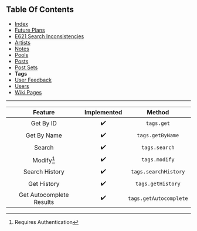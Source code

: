 ## Table Of Contents
- [Index](README.md)
- [Future Plans](FuturePlans.md)
- [E621 Search Inconsistencies](E621SearchInconsistencies.md)
- [Artists](Artists.md)
- [Notes](Notes.md)
- [Pools](Pools.md)
- [Posts](Posts.md)
- [Post Sets](PostSets.md)
- **Tags**
- [User Feedback](UserFeedback.md)
- [Users](Users.md)
- [Wiki Pages](WikiPages.md)

<hr>

|          Feature         | Implemented |         Method         |
|:------------------------:|:-----------:|:----------------------:|
|         Get By ID        |      ✔️      |       `tags.get`       |
|        Get By Name       |      ✔️      |    `tags.getByName`    |
|          Search          |      ✔️      |      `tags.search`     |
|        Modify[^1]        |      ✔️      |      `tags.modify`     |
|      Search History      |      ✔️      |  `tags.searchHistory`  |
|        Get History       |      ✔️      |    `tags.getHistory`   |
| Get Autocomplete Results |      ✔️      | `tags.getAutocomplete` |

[^1]: Requires Authentication
[^2]: Requires Privileged
[^3]: Requires Janitor
[^4]: Requires Moderator
[^5]: Requires Admin
